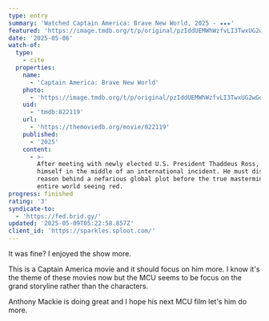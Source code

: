 ```yaml
---
type: entry
summary: 'Watched Captain America: Brave New World, 2025 - ★★★'
featured: 'https://image.tmdb.org/t/p/original/pzIddUEMWhWzfvLI3TwxUG2wGoi.jpg'
date: '2025-05-06'
watch-of:
  type:
    - cite
  properties:
    name:
      - 'Captain America: Brave New World'
    photo:
      - 'https://image.tmdb.org/t/p/original/pzIddUEMWhWzfvLI3TwxUG2wGoi.jpg'
    uid:
      - 'tmdb:822119'
    url:
      - 'https://themoviedb.org/movie/822119'
    published:
      - '2025'
    content:
      - >-
        After meeting with newly elected U.S. President Thaddeus Ross, Sam finds
        himself in the middle of an international incident. He must discover the
        reason behind a nefarious global plot before the true mastermind has the
        entire world seeing red.
progress: finished
rating: '3'
syndicate-to:
  - 'https://fed.brid.gy/'
updated: '2025-05-09T05:22:58.857Z'
client_id: 'https://sparkles.sploot.com/'
---
```

It was fine? I enjoyed the show more.

This is a Captain America movie and it should focus on him more. I know it's the theme of these movies now but the MCU seems to be focus on the grand storyline rather than the characters.

Anthony Mackie is doing great and I hope his next MCU film let's him do more.
